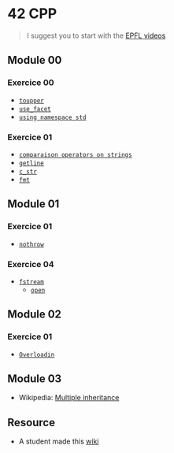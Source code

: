 # 42 CPP

> I suggest you to start with the [EPFL videos](https://www.youtube.com/channel/UClwtSrNs_BCRHGs_ZSg4GbQ)

## Module 00

### Exercice 00

* [`toupper`](https://cplusplus.com/reference/locale/ctype/toupper/)
* [`use_facet`](https://cplusplus.com/reference/locale/use_facet/?kw=use_facet)
* [`using namespace std`](https://www.geeksforgeeks.org/using-namespace-std-considered-bad-practice)

### Exercice 01

* [`comparaison operators on strings`](https://cppreference.com/w/cpp/string/basic_string/operator_cmp)
* [`getline`](https://cplusplus.com/reference/string/string/getline/)
* [`c_str`](https://cplusplus.com/reference/string/string/c_str/)
* [`fmt`](https://cplusplus.com/reference/ios/ios_base/flags/)

## Module 01

### Exercice 01

* [`nothrow`](https://www.cplusplus.com/reference/new/nothrow)

### Exercice 04

* [`fstream`](https://cplusplus.com/reference/fstream/fstream)
  * [`open`](https://cplusplus.com/reference/fstream/fstream/open)

## Module 02

### Exercice 01

* [`Overloadin`](https://en.cppreference.com/w/cpp/language/operators)

## Module 03

* Wikipedia: [Multiple inheritance](https://en.wikipedia.org/wiki/Multiple_inheritance#The_diamond_problem)

## Resource

* A student made this [wiki](https://github.com/qingqingqingli/CPP/wiki)
